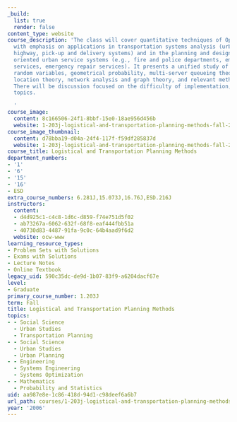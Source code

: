 ```yaml
---
_build:
  list: true
  render: false
content_type: website
course_description: 'The class will cover quantitative techniques of Operations Research
  with emphasis on applications in transportation systems analysis (urban, air, ocean,
  highway, pick-up and delivery systems) and in the planning and design of logistically
  oriented urban service systems (e.g., fire and police departments, emergency medical
  services, emergency repair services). It presents a unified study of functions of
  random variables, geometrical probability, multi-server queueing theory, spatial
  location theory, network analysis and graph theory, and relevant methods of simulation.
  There will be discussion focused on the difficulty of implementation, among other
  topics.

  '
course_image:
  content: 8c166506-24f1-8bbf-15e0-18ae956d456b
  website: 1-203j-logistical-and-transportation-planning-methods-fall-2006
course_image_thumbnail:
  content: d78bba19-d04a-24f4-117f-f59df285837d
  website: 1-203j-logistical-and-transportation-planning-methods-fall-2006
course_title: Logistical and Transportation Planning Methods
department_numbers:
- '1'
- '6'
- '15'
- '16'
- ESD
extra_course_numbers: 6.281J,15.073J,16.76J,ESD.216J
instructors:
  content:
  - d4d925c1-c4c8-1d6c-d859-f74e751d5f02
  - ab73267a-6062-632f-68f8-eaf444fbb51a
  - 40730d83-4487-91fa-9c0c-64b4aad9f6d2
  website: ocw-www
learning_resource_types:
- Problem Sets with Solutions
- Exams with Solutions
- Lecture Notes
- Online Textbook
legacy_uid: 590c35dc-de9d-1b07-83f9-a6204dacf67e
level:
- Graduate
primary_course_number: 1.203J
term: Fall
title: Logistical and Transportation Planning Methods
topics:
- - Social Science
  - Urban Studies
  - Transportation Planning
- - Social Science
  - Urban Studies
  - Urban Planning
- - Engineering
  - Systems Engineering
  - Systems Optimization
- - Mathematics
  - Probability and Statistics
uid: aa987e8e-1c86-418d-94d1-c98deef6a6b7
url_path: courses/1-203j-logistical-and-transportation-planning-methods-fall-2006
year: '2006'
---
```

